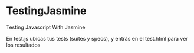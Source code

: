 # TestingJasmine
Testing Javascript With Jasmine 


En test.js ubicas tus tests (suites y specs), y entrás en el test.html para ver los resultados
